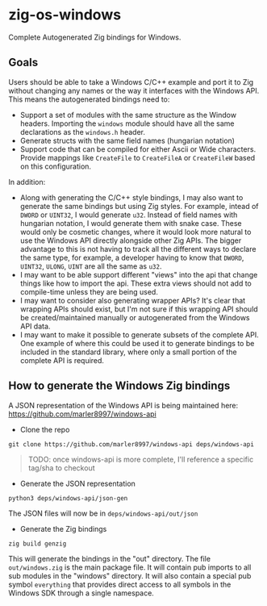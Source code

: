# zig-os-windows

Complete Autogenerated Zig bindings for Windows.

## Goals

Users should be able to take a Windows C/C++ example and port it to Zig without changing any names or the way it interfaces with the Windows API.  This means the autogenerated bindings need to:

* Support a set of modules with the same structure as the Window headers.  Importing the `windows` module should have all the same declarations as the `windows.h` header.
* Generate structs with the same field names (hungarian notation)
* Support code that can be compiled for either Ascii or Wide characters.  Provide mappings like `CreateFile` to `CreateFileA` or `CreateFileW` based on this configuration.

In addition:

* Along with generating the C/C++ style bindings, I may also want to generate the same bindings but using Zig styles.  For example, intead of `DWORD` or `UINT32`, I would generate `u32`.  Instead of field names with hungarian notation, I would generate them with snake case.  These would only be cosmetic changes, where it would look more natural to use the Windows API directly alongside other Zig APIs.  The bigger advantage to this is not having to track all the different ways to declare the same type, for example, a developer having to know that `DWORD`, `UINT32`, `ULONG`, `UINT` are all the same as `u32`.
* I may want to be able support different "views" into the api that change things like how to import the api.  These extra views should not add to compile-time unless they are being used.
* I may want to consider also generating wrapper APIs?  It's clear that wrapping APIs should exist, but I'm not sure if this wrapping API should be created/maintained manually or autogenerated from the Windows API data.
* I may want to make it possible to generate subsets of the complete API.  One example of where this could be used it to generate bindings to be included in the standard library, where only a small portion of the complete API is required.

## How to generate the Windows Zig bindings

A JSON representation of the Windows API is being maintained here: https://github.com/marler8997/windows-api

* Clone the repo
```
git clone https://github.com/marler8997/windows-api deps/windows-api
```
> TODO: once windows-api is more complete, I'll reference a specific tag/sha to checkout

* Generate the JSON representation
```
python3 deps/windows-api/json-gen
```

The JSON files will now be in `deps/windows-api/out/json`

* Generate the Zig bindings
```
zig build genzig
```

This will generate the bindings in the "out" directory.  The file `out/windows.zig` is the main package file.  It will contain pub imports to all sub modules in the "windows" directory.  It will also contain a special pub symbol `everything` that provides direct access to all symbols in the Windows SDK through a single namespace.
